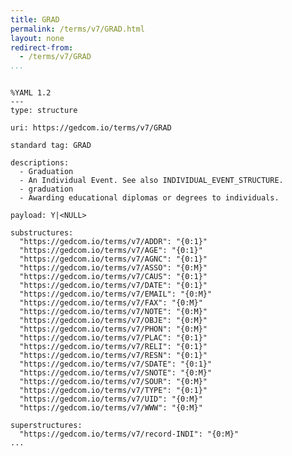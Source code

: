 ```yaml
---
title: GRAD
permalink: /terms/v7/GRAD.html
layout: none
redirect-from:
  - /terms/v7/GRAD
...
```


```

%YAML 1.2
---
type: structure

uri: https://gedcom.io/terms/v7/GRAD

standard tag: GRAD

descriptions:
  - Graduation
  - An Individual Event. See also INDIVIDUAL_EVENT_STRUCTURE.
  - graduation
  - Awarding educational diplomas or degrees to individuals.

payload: Y|<NULL>

substructures:
  "https://gedcom.io/terms/v7/ADDR": "{0:1}"
  "https://gedcom.io/terms/v7/AGE": "{0:1}"
  "https://gedcom.io/terms/v7/AGNC": "{0:1}"
  "https://gedcom.io/terms/v7/ASSO": "{0:M}"
  "https://gedcom.io/terms/v7/CAUS": "{0:1}"
  "https://gedcom.io/terms/v7/DATE": "{0:1}"
  "https://gedcom.io/terms/v7/EMAIL": "{0:M}"
  "https://gedcom.io/terms/v7/FAX": "{0:M}"
  "https://gedcom.io/terms/v7/NOTE": "{0:M}"
  "https://gedcom.io/terms/v7/OBJE": "{0:M}"
  "https://gedcom.io/terms/v7/PHON": "{0:M}"
  "https://gedcom.io/terms/v7/PLAC": "{0:1}"
  "https://gedcom.io/terms/v7/RELI": "{0:1}"
  "https://gedcom.io/terms/v7/RESN": "{0:1}"
  "https://gedcom.io/terms/v7/SDATE": "{0:1}"
  "https://gedcom.io/terms/v7/SNOTE": "{0:M}"
  "https://gedcom.io/terms/v7/SOUR": "{0:M}"
  "https://gedcom.io/terms/v7/TYPE": "{0:1}"
  "https://gedcom.io/terms/v7/UID": "{0:M}"
  "https://gedcom.io/terms/v7/WWW": "{0:M}"

superstructures:
  "https://gedcom.io/terms/v7/record-INDI": "{0:M}"
...

```
